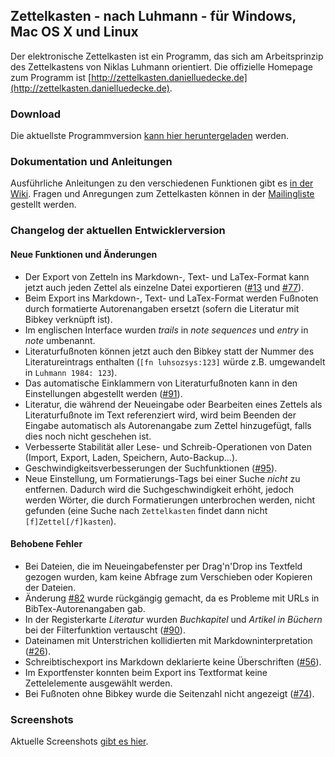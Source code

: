 Zettelkasten - nach Luhmann - für Windows, Mac OS X und Linux
------------------------------------------------------------------------------
Der elektronische Zettelkasten ist ein Programm, das sich am Arbeitsprinzip des Zettelkastens von Niklas Luhmann orientiert. Die offizielle Homepage zum Programm ist [http://zettelkasten.danielluedecke.de](http://zettelkasten.danielluedecke.de).

### Download
Die aktuellste Programmversion [kann hier heruntergeladen](http://zettelkasten.danielluedecke.de/download.php) werden.

### Dokumentation und Anleitungen
Ausführliche Anleitungen zu den verschiedenen Funktionen gibt es [in der Wiki](http://zettelkasten.danielluedecke.de/wiki/doku.php). Fragen und Anregungen zum Zettelkasten können in der [Mailingliste](https://de.groups.yahoo.com/neo/groups/zettelkasten/info) gestellt werden.

### Changelog der aktuellen Entwicklerversion

#### Neue Funktionen und Änderungen
* Der Export von Zetteln ins Markdown-, Text- und LaTex-Format kann jetzt auch jeden Zettel als einzelne Datei exportieren ([#13](https://github.com/sjPlot/Zettelkasten/issues/13) und [#77](https://github.com/sjPlot/Zettelkasten/issues/77)).
* Beim Export ins Markdown-, Text- und LaTex-Format werden Fußnoten durch formatierte Autorenangaben ersetzt (sofern die Literatur mit Bibkey verknüpft ist).
* Im englischen Interface wurden _trails_ in _note sequences_ und _entry_ in _note_ umbenannt.
* Literaturfußnoten können jetzt auch den Bibkey statt der Nummer des Literatureintrags enthalten (`[fn luhsozsys:123]` würde z.B. umgewandelt in `Luhmann 1984: 123`).
* Das automatische Einklammern von Literaturfußnoten kann in den Einstellungen abgestellt werden ([#91](https://github.com/sjPlot/Zettelkasten/issues/91)).
* Literatur, die während der Neueingabe oder Bearbeiten eines Zettels als Literaturfußnote im Text referenziert wird, wird beim Beenden der Eingabe automatisch als Autorenangabe zum Zettel hinzugefügt, falls dies noch nicht geschehen ist.
* Verbesserte Stabilität aller Lese- und Schreib-Operationen von Daten (Import, Export, Laden, Speichern, Auto-Backup...).
* Geschwindigkeitsverbesserungen der Suchfunktionen ([#95](https://github.com/sjPlot/Zettelkasten/issues/95)).
* Neue Einstellung, um Formatierungs-Tags bei einer Suche _nicht_ zu entfernen. Dadurch wird die Suchgeschwindigkeit erhöht, jedoch werden Wörter, die durch Formatierungen unterbrochen werden, nicht gefunden (eine Suche nach `Zettelkasten` findet dann nicht `[f]Zettel[/f]kasten`).

#### Behobene Fehler
* Bei Dateien, die im Neueingabefenster per Drag'n'Drop ins Textfeld gezogen wurden, kam keine Abfrage zum Verschieben oder Kopieren der Dateien.
* Änderung [#82](https://github.com/sjPlot/Zettelkasten/issues/82) wurde rückgängig gemacht, da es Probleme mit URLs in BibTex-Autorenangaben gab.
* In der Registerkarte _Literatur_ wurden _Buchkapitel_ und _Artikel in Büchern_ bei der Filterfunktion vertauscht ([#90](https://github.com/sjPlot/Zettelkasten/issues/90)).
* Dateinamen mit Unterstrichen kollidierten mit Markdowninterpretation ([#26](https://github.com/sjPlot/Zettelkasten/issues/26)).
* Schreibtischexport ins Markdown deklarierte keine Überschriften ([#56](https://github.com/sjPlot/Zettelkasten/issues/56)).
* Im Exportfenster konnten beim Export ins Textformat keine Zettelelemente ausgewählt werden.
* Bei Fußnoten ohne Bibkey wurde die Seitenzahl nicht angezeigt ([#74](https://github.com/sjPlot/Zettelkasten/issues/74)).

### Screenshots
Aktuelle Screenshots [gibt es hier](http://zettelkasten.danielluedecke.de/gallery.php).
